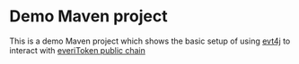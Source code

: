 # Demo Maven project

This is a demo Maven project which shows the basic setup of using [evt4j](https://github.com/everitoken/evt4j) to interact with [everiToken public chain](https://https://everitoken.io)
